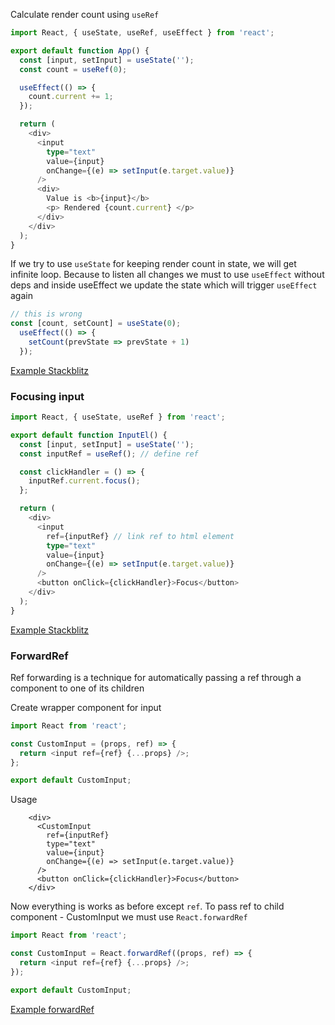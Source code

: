 Calculate render count using `useRef`

```ts
import React, { useState, useRef, useEffect } from 'react';

export default function App() {
  const [input, setInput] = useState('');
  const count = useRef(0);

  useEffect(() => {
    count.current += 1;
  });

  return (
    <div>
      <input
        type="text"
        value={input}
        onChange={(e) => setInput(e.target.value)}
      />
      <div>
        Value is <b>{input}</b>
        <p> Rendered {count.current} </p>
      </div>
    </div>
  );
}

```

If we try to use `useState` for keeping render count in state, we will get infinite loop. Because to listen all changes we must to use `useEffect` without deps and 
inside useEffect we update the state which will trigger `useEffect` again

```ts
// this is wrong
const [count, setCount] = useState(0);
  useEffect(() => {
    setCount(prevState => prevState + 1)
  });
```
[Example Stackblitz](https://stackblitz.com/edit/react-a-react-useref?file=src/App.js)


### Focusing input

```ts
import React, { useState, useRef } from 'react';

export default function InputEl() {
  const [input, setInput] = useState('');
  const inputRef = useRef(); // define ref

  const clickHandler = () => {
    inputRef.current.focus();
  };

  return (
    <div>
      <input
        ref={inputRef} // link ref to html element
        type="text"
        value={input}
        onChange={(e) => setInput(e.target.value)}
      />
      <button onClick={clickHandler}>Focus</button>
    </div>
  );
}

```
[Example Stackblitz](https://stackblitz.com/edit/react-a-react-useref?file=src/InputEl.js)


### ForwardRef

Ref forwarding is a technique for automatically passing a ref through a component to one of its children

Create wrapper component for input
```ts
import React from 'react';

const CustomInput = (props, ref) => {
  return <input ref={ref} {...props} />;
};

export default CustomInput;

```
Usage
```
    <div>
      <CustomInput
        ref={inputRef}
        type="text"
        value={input}
        onChange={(e) => setInput(e.target.value)}
      />
      <button onClick={clickHandler}>Focus</button>
    </div>
```
Now everything is works as before except `ref`. To pass ref to child component - CustomInput we must use `React.forwardRef`
```ts
import React from 'react';

const CustomInput = React.forwardRef((props, ref) => {
  return <input ref={ref} {...props} />;
});

export default CustomInput;
````

[Example forwardRef](https://stackblitz.com/edit/react-a-react-useref?file=src/Example3.js)


